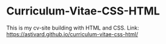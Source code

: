 # Curriculum-Vitae-CSS-HTML
This is my cv-site building with HTML and CSS.
Link: https://astivard.github.io/curriculum-vitae-css-html/
